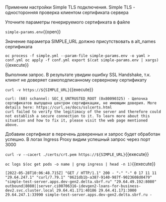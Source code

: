 Применим настройки Simple TLS подключения. Simple TLS - односторонняя проверка клиентом сертификата сервера

Уточните параметры генерируемого сертификата в файле

`simple-params.env`{{open}}

Значение параметра SIMPLE_URL должно присутствовать в alt_names сертификата

`oc process -f simple.yml --param-file simple-params.env -o yaml > conf.yml
oc apply -f conf.yml
export $(cat simple-params.env | xargs)`{{execute}}

Выполним запрос. В результате увидим ошибку SSL Handshake, т.к. клиент не доверяет самоподписанному серверному
сертификату

`curl -v https://${SIMPLE_URL}`{{execute}}

`curl: (60) schannel: SEC_E_UNTRUSTED_ROOT (0x80090325) - Цепочка сертификатов выпущена центром сертификации, не имеющим доверия.
More details here: https://curl.se/docs/sslcerts.html                                                                                                                                                                                                                                                                                                                                                                                 curl failed to verify the legitimacy of the server and therefore could not establish a secure connection to it. To learn more about this situation and how to fix it, please visit the web page mentioned above.`

Добавим сертификат в перечень доверенных и запрос будет обработан успешно. В логах Ingress Proxy видим успешный запрос
через порт 3000

`curl -v --cacert ./certs/crt.pem https://${SIMPLE_URL}`{{execute}}

`oc logs $(oc get pods -o name | grep ingress | head -n 1)`{{execute}}

`[2022-05-28T10:06:48.715Z] "GET / HTTP/1.1" 200 - "-" "-" 0 17 11 11 "29.64.247.1" "curl/7.79.1" "0621db1b-a387-9140-987f-9023608d0479" "simple-test-server.apps.dev-gen2.delta.sbrf.ru" "29.64.49.192:8080" outbound|8080||server.ci00706316-idevgen2-loans-for-business-dev2.svc.cluster.local 29.64.41.171:40186 29.64.41.171:3000 29.64.247.1:33990 simple-test-server.apps.dev-gen2.delta.sbrf.ru -`
